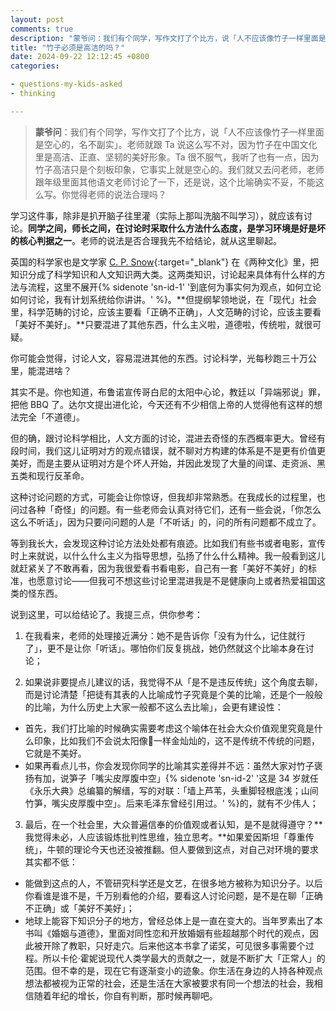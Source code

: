 ```yaml
---
layout: post
comments: true
description: "蒙爷问：我们有个同学，写作文打了个比方，说「人不应该像竹子一样里面是空心的，名不副实」。老师就跟 Ta 说这么写不对，因为竹子在中国文化里是高洁、正直、坚韧的美好形象。Ta 很不服气，我听了也有一点，因为竹子高洁只是个刻板印象，它事实上就是空心的。我们就又去问老师，老师跟年级里面其他语文老师讨论了一下，还是说，这个比喻确实不妥，不能这么写。你觉得老师的说法合理吗？"
title: "竹子必须是高洁的吗？"
date: 2024-09-22 12:12:45 +0800
categories: 

- questions-my-kids-asked
- thinking

---
```


> **蒙爷问**：我们有个同学，写作文打了个比方，说「人不应该像竹子一样里面是空心的，名不副实」。老师就跟 Ta 说这么写不对，因为竹子在中国文化里是高洁、正直、坚韧的美好形象。Ta 很不服气，我听了也有一点，因为竹子高洁只是个刻板印象，它事实上就是空心的。我们就又去问老师，老师跟年级里面其他语文老师讨论了一下，还是说，这个比喻确实不妥，不能这么写。你觉得老师的说法合理吗？

学习这件事，除非是扒开脑子往里灌（实际上那叫洗脑不叫学习），就应该有讨论。**同学之间，师长之间，在讨论时采取什么方法什么态度，是学习环境是好是坏的核心判据之一**。老师的说法是否合理我先不给结论，就从这里聊起。

英国的科学家也是文学家 [C. P. Snow](https://zh.wikipedia.org/wiki/C%C2%B7P%C2%B7%E6%96%AF%E8%AF%BA){:target="_blank"} 在《两种文化》里，把知识分成了科学知识和人文知识两大类。这两类知识，讨论起来具体有什么样的方法与流程，这里不展开{% sidenote 'sn-id-1' '到底何为事实何为观点，如何立论如何讨论，我有计划系统给你讲讲。' %}。**但提纲挈领地说，在「现代」社会里，科学范畴的讨论，应该主要看「正确不正确」，人文范畴的讨论，应该主要看「美好不美好」。**只要混进了其他东西，什么主义啦，道德啦，传统啦，就很可疑。

你可能会觉得，讨论人文，容易混进其他的东西。讨论科学，光每秒跑三十万公里，能混进啥？

其实不是。你也知道，布鲁诺宣传哥白尼的太阳中心论，教廷以「异端邪说」罪，把他 BBQ 了。达尔文提出进化论，今天还有不少相信上帝的人觉得他有这样的想法完全「不道德」。

但的确，跟讨论科学相比，人文方面的讨论，混进去奇怪的东西概率更大。曾经有段时间，我们这儿证明对方的观点错误，就不聊对方构建的体系是不是更有价值更美好，而是主要从证明对方是个坏人开始，并因此发现了大量的间谍、走资派、黑五类和现行反革命。

这种讨论问题的方式，可能会让你惊讶，但我却非常熟悉。在我成长的过程里，也问过各种「奇怪」的问题。有一些老师会认真对待它们，还有一些会说，「你怎么这么不听话」，因为只要问问题的人是「不听话」的，问的所有问题都不成立了。

等到我长大，会发现这种讨论方法处处都有痕迹。比如我们有些书或者电影，宣传时上来就说，以什么什么主义为指导思想，弘扬了什么什么精神。我一般看到这儿就赶紧关了不敢再看，因为我很爱看书看电影，自己有一套「美好不美好」的标准，也愿意讨论——但我可不想这些讨论里混进我是不是健康向上或者热爱祖国这类的怪东西。

说到这里，可以给结论了。我提三点，供你参考：

1. 在我看来，老师的处理接近满分：她不是告诉你「没有为什么，记住就行了」，更不是让你「听话」。哪怕你们反复挑战，她仍然就这个比喻本身在讨论；

2. 如果说非要提点儿建议的话，我觉得不从「是不是违反传统」这个角度去聊，而是讨论清楚「把徒有其表的人比喻成竹子究竟是个美的比喻，还是个一般般的比喻，为什么历史上大家一般都不这么去比喻」，会更有建设性：
 - 首先，我们打比喻的时候确实需要考虑这个喻体在社会大众价值观里究竟是什么印象，比如我们不会说太阳像💩一样金灿灿的，这不是传统不传统的问题，它就是不美好。
 - 如果再看点儿书，你会发现你同学的比喻其实差得并不远：虽然大家对竹子褒扬有加，说笋子「嘴尖皮厚腹中空」{% sidenote 'sn-id-2' '这是 34 岁就任《永乐大典》总编纂的解缙，写的对联：「墙上芦苇，头重脚轻根底浅；山间竹笋，嘴尖皮厚腹中空」。后来毛泽东曾经引用过。' %}的，就有不少伟人；
3. 最后，在一个社会里，大众普遍信奉的价值观或者认知，是不是就得遵守？**我觉得未必，人应该锻炼批判性思维，独立思考。**如果爱因斯坦「尊重传统」，牛顿的理论今天也还没被推翻。但人要做到这点，对自己对环境的要求其实都不低：
 - 能做到这点的人，不管研究科学还是文艺，在很多地方被称为知识分子。以后你看谁是谁不是，千万别看他的介绍，要看这人讨论问题，是不是在聊「正确不正确」或「美好不美好」；
 - 地球上能容下知识分子的地方，曾经总体上是一直在变大的。当年罗素出了本书叫《婚姻与道德》，里面对同性恋和开放婚姻有些超越那个时代的观点，因此被开除了教职，只好走穴。后来他这本书拿了诺奖，可见很多事需要个过程。所以卡伦·霍妮说现代人类学最大的贡献之一，就是不断扩大「正常人」的范围。但不幸的是，现在它有逐渐变小的迹象。你生活在身边的人持各种观点想法都被视为正常的社会，还是生活在大家被要求有同一个想法的社会，我相信随着年纪的增长，你自有判断，那时候再聊吧。